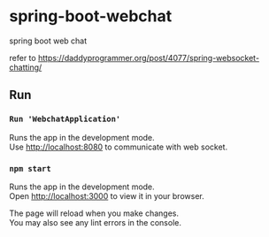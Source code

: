 # spring-boot-webchat
spring boot web chat

refer to https://daddyprogrammer.org/post/4077/spring-websocket-chatting/

## Run

### `Run 'WebchatApplication'`

Runs the app in the development mode.\
Use [http://localhost:8080](http://localhost:8080) to communicate with web socket.

### `npm start`

Runs the app in the development mode.\
Open [http://localhost:3000](http://localhost:3000) to view it in your browser.

The page will reload when you make changes.\
You may also see any lint errors in the console.